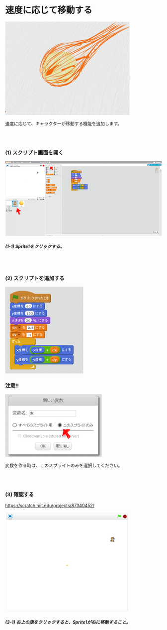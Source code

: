 # 速度に応じて移動する

![](about.png)

速度に応じて、キャラクターが移動する機能を追加します。

<br>
<br>

### (1) スクリプト画面を開く

![](d001.png)

##### (1-1) Sprite1をクリックする。


<br>
<br>

### (2) スクリプトを追加する
![](s002.png)

### 注意!!
![](s002_opt01.png)

変数を作る時は、このスプライトのみを選択してください。

<br>
<br>

### (3) 確認する

https://scratch.mit.edu/projects/87340452/


![](con01.png)


##### (3-1) 右上の旗をクリックすると、Sprite1が右に移動すること。
<br>
<br>
